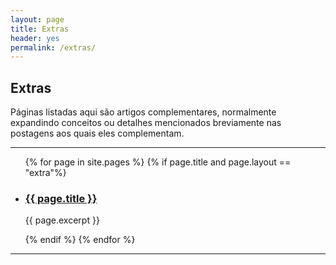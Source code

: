 ```yaml
---
layout: page
title: Extras
header: yes
permalink: /extras/
---
```


## Extras

Páginas listadas aqui são artigos complementares, normalmente expandindo
conceitos ou detalhes mencionados breviamente nas postagens aos quais eles
complementam.

--- 

<ul>
  {% for page in site.pages %}
    {% if page.title and page.layout == "extra"%}
      <li>
        <h3><a href="{{ page.url }}">{{ page.title }}</a></h3>
        <p class="post-excerpt">{{ page.excerpt }}</p>
      </li>
    {% endif %}
  {% endfor %}
</ul>

<style>
main h3 {
  margin-bottom: 0;
}
main li+li {
  margin-top: 2rem;
}
</style>

--- 